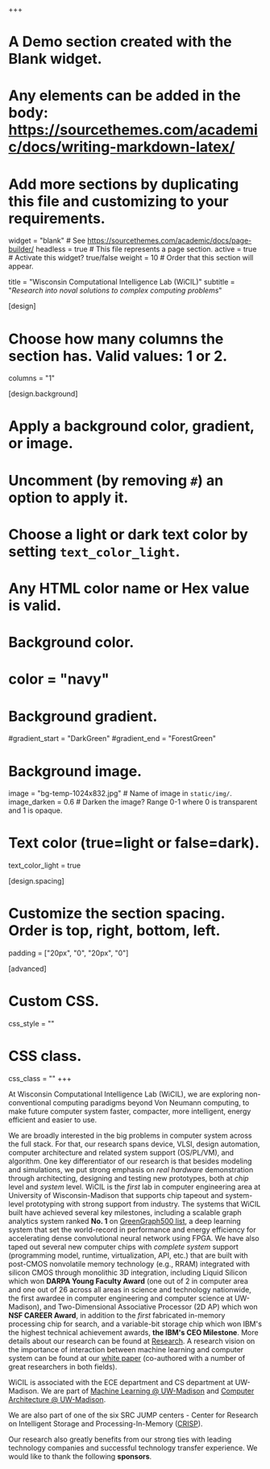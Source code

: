 +++
# A Demo section created with the Blank widget.
# Any elements can be added in the body: https://sourcethemes.com/academic/docs/writing-markdown-latex/
# Add more sections by duplicating this file and customizing to your requirements.

widget = "blank"  # See https://sourcethemes.com/academic/docs/page-builder/
headless = true  # This file represents a page section.
active = true  # Activate this widget? true/false
weight = 10  # Order that this section will appear.

title = "Wisconsin Computational Intelligence Lab (WiCIL)"
subtitle = "_Research into noval solutions to complex computing problems_"

[design]
  # Choose how many columns the section has. Valid values: 1 or 2.
  columns = "1"

[design.background]
  # Apply a background color, gradient, or image.
  #   Uncomment (by removing `#`) an option to apply it.
  #   Choose a light or dark text color by setting `text_color_light`.
  #   Any HTML color name or Hex value is valid.

  # Background color.
  # color = "navy"
  
  # Background gradient.
  #gradient_start = "DarkGreen"
  #gradient_end = "ForestGreen"
  
  # Background image.
   image = "bg-temp-1024x832.jpg"  # Name of image in `static/img/`.
   image_darken = 0.6  # Darken the image? Range 0-1 where 0 is transparent and 1 is opaque.

  # Text color (true=light or false=dark).
  text_color_light = true

[design.spacing]
  # Customize the section spacing. Order is top, right, bottom, left.
  padding = ["20px", "0", "20px", "0"]

[advanced]
 # Custom CSS. 
 css_style = ""
 
 # CSS class.
 css_class = ""
+++

At Wisconsin Computational Intelligence Lab (WiCIL), we are exploring non-conventional computing paradigms beyond Von Neumann computing, to make future computer system faster, compacter, more intelligent, energy efficient and easier to use.

We are broadly interested in the big problems in computer system across the full stack. For that, our research spans device, VLSI, design automation, computer architecture and related system support (OS/PL/VM), and algorithm. One key differentiator of our research is that besides modeling and simulations, we put strong emphasis on _real hardware_ demonstration through architecting, designing and testing new prototypes, both at _chip_ level and _system_ level. WiCIL is the _first_ lab in computer engineering area at University of Wisconsin-Madison that supports chip tapeout and system-level prototyping with strong support from industry. The systems that WiCIL built have achieved several key milestones, including a scalable graph analytics system ranked **No. 1** on [GreenGraph500 list](https://graph500.org/?page_id=724), a deep learning system that set the world-record in performance and energy efficiency for accelerating dense convolutional neural network using FPGA. We have also taped out several new computer chips with _complete system_ support (programming model, runtime, virtualization, API, etc.) that are built with post-CMOS nonvolatile memory technology (e.g., RRAM) integrated with silicon CMOS through monolithic 3D integration, including Liquid Silicon which won **DARPA Young Faculty Award** (one out of 2 in computer area and one out of 26 across all areas in science and technology nationwide, the first awardee in computer engineering and computer science at UW-Madison), and Two-Dimensional Associative Processor (2D AP) which won **NSF CAREER Award**, in addition to the _first_ fabricated in-memory processing chip for search, and a variable-bit storage chip which won IBM's the highest technical achievement awards, **the IBM's CEO Milestone**. More details about our research can be found at [Research](#research). A research vision on the importance of interaction between machine learning and computer system can be found at our [white paper](https://arxiv.org/abs/1904.03257) (co-authored with a number of great researchers in both fields).

WiCIL is associated with the ECE department and CS department at UW-Madison. We are part of [Machine Learning @ UW-Madison](https://machinelearning.wisc.edu/) and [Computer Architecture @ UW-Madison](http://research.cs.wisc.edu/arch/uwarch/).

We are also part of one of the six SRC JUMP centers - Center for Research on Intelligent Storage and Processing-In-Memory ([CRISP](https://crisp.engineering.virginia.edu/staff)).

Our research also greatly benefits from our strong ties with leading technology companies and successful technology transfer experience. We would like to thank the following **sponsors**.